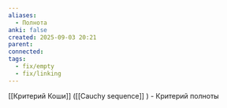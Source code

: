 ```yaml
---
aliases:
  - Полнота
anki: false
created: 2025-09-03 20:21
parent:
connected:
tags:
  - fix/empty
  - fix/linking
---
```


[[Критерий Коши]]  ([[Cauchy sequence]] ) - Критерий полноты      
